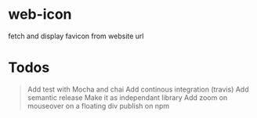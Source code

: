 # web-icon
fetch and display favicon from website url

# Todos

> Add test with Mocha and chai
> Add continous integration (travis)
> Add semantic release
> Make it as independant library
> Add zoom on mouseover on a floating div
> publish on npm
